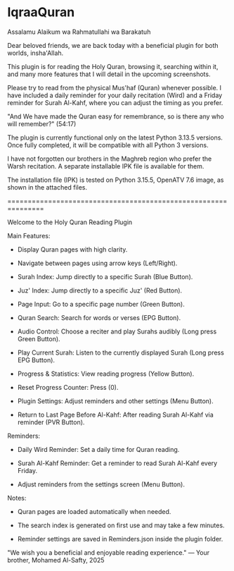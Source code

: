 # IqraaQuran
Assalamu Alaikum wa Rahmatullahi wa Barakatuh

Dear beloved friends, we are back today with a beneficial plugin for both worlds, insha'Allah.

This plugin is for reading the Holy Quran, browsing it, searching within it, and many more features that I will detail in the upcoming screenshots.

Please try to read from the physical Mus'haf (Quran) whenever possible. I have included a daily reminder for your daily recitation (Wird) and a Friday reminder for Surah Al-Kahf, where you can adjust the timing as you prefer.

"And We have made the Quran easy for remembrance, so is there any who will remember?" (54:17)

The plugin is currently functional only on the latest Python 3.13.5 versions. Once fully completed, it will be compatible with all Python 3 versions.

I have not forgotten our brothers in the Maghreb region who prefer the Warsh recitation. A separate installable IPK file is available for them.

The installation file (IPK) is tested on Python 3.15.5, OpenATV 7.6 image, as shown in the attached files.

===============================================================

Welcome to the Holy Quran Reading Plugin

Main Features:

  - Display Quran pages with high clarity.

  - Navigate between pages using arrow keys (Left/Right).

  - Surah Index: Jump directly to a specific Surah (Blue Button).

  - Juz' Index: Jump directly to a specific Juz' (Red Button).

  - Page Input: Go to a specific page number (Green Button).

  - Quran Search: Search for words or verses (EPG Button).

  - Audio Control: Choose a reciter and play Surahs audibly (Long press Green Button).

  - Play Current Surah: Listen to the currently displayed Surah (Long press EPG Button).

  - Progress & Statistics: View reading progress (Yellow Button).

  - Reset Progress Counter: Press (0).

  - Plugin Settings: Adjust reminders and other settings (Menu Button).

  - Return to Last Page Before Al-Kahf: After reading Surah Al-Kahf via reminder (PVR Button).

Reminders:

  - Daily Wird Reminder: Set a daily time for Quran reading.

  - Surah Al-Kahf Reminder: Get a reminder to read Surah Al-Kahf every Friday.

  - Adjust reminders from the settings screen (Menu Button).

Notes:

   - Quran pages are loaded automatically when needed.

   - The search index is generated on first use and may take a few minutes.

   - Reminder settings are saved in Reminders.json inside the plugin folder.

"We wish you a beneficial and enjoyable reading experience."
— Your brother, Mohamed Al-Safty, 2025
